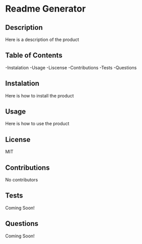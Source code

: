# Readme Generator

 ## Description 
Here is a description of the product

 ## Table of Contents 
-Instalation
-Usage
-Liscense
-Contributions
-Tests
-Questions


 ## Instalation 
Here is how to install the product

 ## Usage 
Here is how to use the product

 ## License 
MIT

 ## Contributions 
No contributors

 ## Tests 
Coming Soon!

 ## Questions 
Coming Soon!

